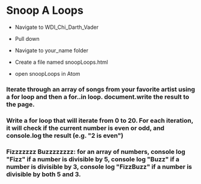 # Snoop A Loops

- Navigate to WDI_Chi_Darth_Vader

- Pull down

- Navigate to your_name folder

- Create a file named snoopLoops.html

- open snoopLoops in Atom

### Iterate through an array of songs from your favorite artist using a for loop and then a for..in loop. document.write the result to the page.

### Write a for loop that will iterate from 0 to 20. For each iteration, it will check if the current number is even or odd, and console.log the result (e.g. "2 is even")

### Fizzzzzzz Buzzzzzzzz: for an array of numbers, console log "Fizz" if a number is divisible by 5, console log "Buzz" if a number is divisible by 3, console log "FizzBuzz" if a number is divisible by both 5 and 3.
